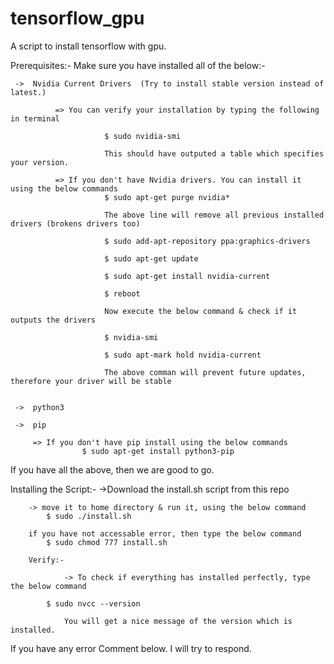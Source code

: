# tensorflow_gpu
A script to install tensorflow with gpu.

Prerequisites:-
Make sure you have installed all of the below:-
           
     ->  Nvidia Current Drivers  (Try to install stable version instead of latest.)

              => You can verify your installation by typing the following in terminal

                         $ sudo nvidia-smi

                         This should have outputed a table which specifies your version.

              => If you don't have Nvidia drivers. You can install it using the below commands
                         $ sudo apt-get purge nvidia*    

                         The above line will remove all previous installed drivers (brokens drivers too)

                         $ sudo add-apt-repository ppa:graphics-drivers

                         $ sudo apt-get update

                         $ sudo apt-get install nvidia-current

                         $ reboot

                         Now execute the below command & check if it outputs the drivers

                         $ nvidia-smi

                         $ sudo apt-mark hold nvidia-current

                         The above comman will prevent future updates, therefore your driver will be stable

												 
     ->  python3
   
     ->  pip
	      
         => If you don't have pip install using the below commands
                    $ sudo apt-get install python3-pip
		
If you have all the above, then we are good to go.

Installing the Script:-
		->Download the install.sh script from this repo
		
		-> move it to home directory & run it, using the below command
			$ sudo ./install.sh

		if you have not accessable error, then type the below command
			$ sudo chmod 777 install.sh

 		Verify:-
		
                -> To check if everything has installed perfectly, type the below command

			$ sudo nvcc --version
                
                You will get a nice message of the version which is installed.


If you have any error Comment below. I will try to respond.
